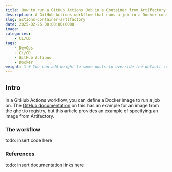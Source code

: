 ```yaml
---
title: How to run a GitHub Actions Job in a Container from Artifactory
description: A GitHub Actions workflow that runs a job in a Docker container from Artifactory.
slug: actions-container-artifactory
date: 2025-02-26 00:00:00+0000
image: 
categories:
    - CI/CD
tags:
    - DevOps
    - Ci/CD
    - GitHub Actions
    - Docker
weight: 1 # You can add weight to some posts to override the default sorting (date descending)
---
```


## Intro

In a GitHub Actions workflow, you can define a Docker image to run a job on.
The [GitHub documentation](https://docs.github.com/en/actions/writing-workflows/choosing-where-your-workflow-runs/running-jobs-in-a-container)
on this has an example for an image from the ghcr.io registry, but this article
provides an example of specifying an image from Artifactory.

### The workflow

todo: insert code here

### References

todo: insert documentation links here
